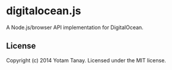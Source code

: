 digitalocean.js
===============

 A Node.js/browser API implementation for DigitalOcean.

## License
Copyright (c) 2014 Yotam Tanay. Licensed under the MIT license.